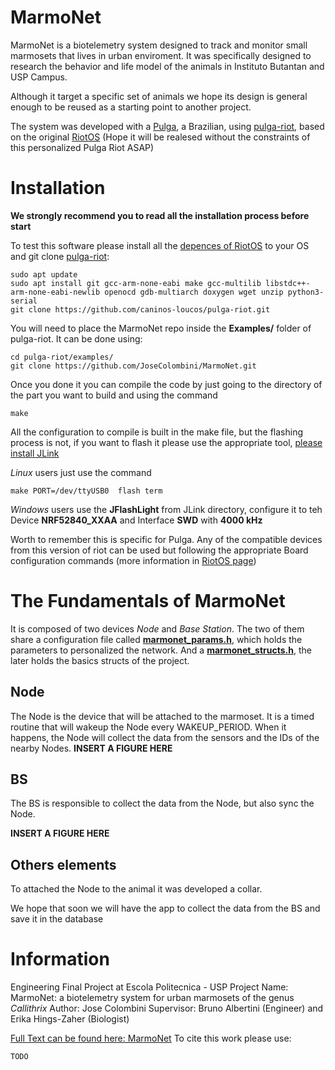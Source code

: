 # MarmoNet
MarmoNet is a biotelemetry system designed to track and monitor small marmosets that lives in urban enviroment. It was specifically designed to research the behavior and life model of the animals in Instituto Butantan and USP Campus.

Although it target a specific set of animals we hope its design is general enough to be reused as a starting point to another project.

The system was developed with a [Pulga](https://wiki.caninosloucos.org/index.php/Pulga), a Brazilian, using [pulga-riot](https://github.com/caninos-loucos/pulga-riot), based on the original [RiotOS](https://github.com/RIOT-OS/RIOT) (Hope it will be realesed without the constraints of this personalized Pulga Riot ASAP)

# Installation

**We strongly recommend you to read all the installation process before start**

To test this software please install all the [depences of RiotOS](https://doc.riot-os.org/getting-started.html) to your OS and git clone [pulga-riot](https://github.com/caninos-loucos/pulga-riot):

```
sudo apt update
sudo apt install git gcc-arm-none-eabi make gcc-multilib libstdc++-arm-none-eabi-newlib openocd gdb-multiarch doxygen wget unzip python3-serial
git clone https://github.com/caninos-loucos/pulga-riot.git
```

You will need to place the MarmoNet repo inside the **Examples/** folder of pulga-riot. It can be done using: 

```
cd pulga-riot/examples/
git clone https://github.com/JoseColombini/MarmoNet.git
```
Once you done it you can compile the code by just going to the directory of the part you want to build and using the command
```
make
```
All the configuration to compile is built in the make file, but the flashing process is not, if you want to flash it please use the appropriate tool, [please install JLink](https://www.segger.com/downloads/jlink/)

*Linux* users just use the command 
```
make PORT=/dev/ttyUSB0  flash term
```
*Windows* users use the **JFlashLight** from JLink directory, configure it to teh Device **NRF52840_XXAA** and Interface **SWD** with **4000 kHz**

Worth to remember this is specific for Pulga. Any of the compatible devices from this version of riot can be used but following the appropriate Board configuration commands (more information in [RiotOS page](https://doc.riot-os.org/getting-started.html))


# The Fundamentals of MarmoNet

It is composed of two devices *Node* and *Base Station*. The two of them share a configuration file called [**marmonet_params.h**](), which holds the parameters to personalized the network. And a [**marmonet_structs.h**](), the later holds the basics structs of the project.

## Node

The Node is the device that will be attached to the marmoset. It is a timed routine that will wakeup the Node every WAKEUP_PERIOD. When it happens, the Node will collect the data from the sensors and the IDs of the nearby Nodes.
**INSERT A FIGURE HERE**

## BS

The BS is responsible to collect the data from the Node, but also sync the Node.

**INSERT A FIGURE HERE**


## Others elements

To attached the Node to the animal it was developed a collar.

We hope that soon we will have the app to collect the data from the BS and save it in the database


# Information
Engineering Final Project at Escola Politecnica - USP
Project Name: MarmoNet: a biotelemetry system for urban marmosets of the genus *Callithrix*
Author: Jose Colombini
Supervisor: Bruno Albertini (Engineer) and Erika Hings-Zaher (Biologist)

[Full Text can be found here: MarmoNet]()
To cite this work please use:
```
TODO
```

